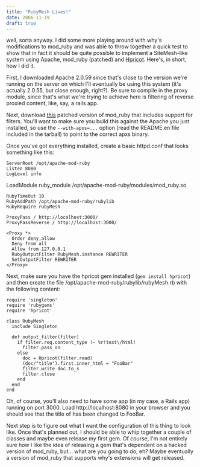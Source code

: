 ```yaml
---
title: "RubyMesh Lives!"
date: 2006-11-19
draft: true
---
```

well, sorta anyway. I did some more playing around with why's modifications to mod_ruby and was able to throw together a quick test to show that in fact it should be quite possible to implement a SiteMesh-like system using Apache, mod_ruby (patched) and [Hpricot](https://web.archive.org/web/20071226040630/http://code.whytheluckystiff.net/hpricot). Here's, in short, how I did it.

First, I downloaded Apache 2.0.59 since that's close to the version we're running on the server on which I'll eventually be using this system (it's actually 2.0.55, but close enough, right?). Be sure to compile in the proxy module, since that's what we're trying to achieve here is filtering of reverse proxied content, like, say, a rails app. 

Next, download [this](https://web.archive.org/web/20071226040630/http://whytheluckystiff.net/ruby/mod_ruby-filtered-12.27.2005.tar.gz) patched version of mod_ruby that includes support for filters. You'll want to make sure you build this against the Apache you just installed, so use the `--with-apxs=...` option (read the README.en file included in the tarball) to point to the correct apxs binary.

Once you've got everything installed, create a basic httpd.conf that looks something like this:

```
ServerRoot /opt/apache-mod-ruby
Listen 8080
LogLevel info
```

LoadModule ruby_module /opt/apache-mod-ruby/modules/mod_ruby.so

```
RubyTimeOut 10
RubyAddPath /opt/apache-mod-ruby/rubylib
RubyRequire rubyMesh

ProxyPass / http://localhost:3000/
ProxyPassReverse / http://localhost:3000/

<Proxy *>
  Order deny,allow
  Deny from all 
  Allow from 127.0.0.1
  RubyOutputFilter RubyMesh.instance REWRITER
  SetOutputFilter REWRITER
</Proxy>
```

Next, make sure you have the hpricot gem installed (`gem install hpricot`) and then create the file /opt/apache-mod-ruby/rubylib/rubyMesh.rb with the following content:

```
require 'singleton'
require 'rubygems'
require 'hpricot'

class RubyMesh
  include Singleton

  def output_filter(filter)
    if filter.req.content_type !~ %r!text\/html!
      filter.pass_on
    else
      doc = Hpricot(filter.read)
      (doc/"title").first.inner_html = "FooBar"
      filter.write doc.to_s
      filter.close
    end 
  end 
end
```

Oh, of course, you'll also need to have some app (in my case, a Rails app) running on port 3000. Load http://localhost:8080 in your browser and you should see that the title of has been changed to FooBar. 

Next step is to figure out what I want the configuration of this thing to look like. Once that's planned out, I should be able to whip together a couple of classes and maybe even release my first gem. Of course, I'm not entirely sure how I like the idea of releasing a gem that's dependent on a hacked version of mod_ruby, but... what are you going to do, eh? Maybe eventually a version of mod_ruby that supports why's extensions will get released.
